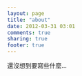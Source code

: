 ```yaml
---
layout: page
title: "about"
date: 2012-03-31 03:01
comments: true
sharing: true
footer: true
---
```


還沒想到要寫些什麼...
